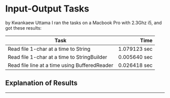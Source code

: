 # Input-Output Tasks
by Kwankaew Uttama
I ran the tasks on a Macbook Pro with 2.3Ghz i5, and got these results:

Task                                          | Time
----------------------------------------------|-------:
Read file 1-char at a time to String          |  1.079123 sec
Read file 1-char at a time to StringBuilder   |  0.005640 sec
Read file line at a time using BufferedReader |  0.026418 sec                                  

## Explanation of Results

--------
